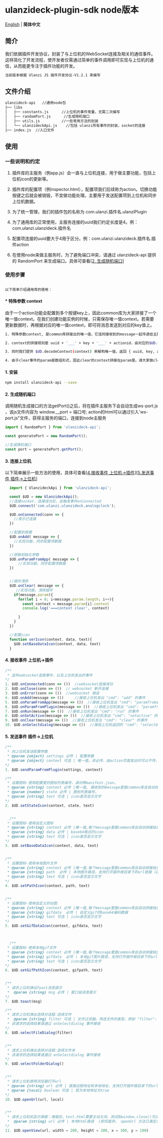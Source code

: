 # ulanzideck-plugin-sdk node版本


<p align="start">
   <a href="/common-node/README.md">English</a> | <strong>简体中文</strong>
</p>

## 简介
我们依据插件开发协议，封装了与上位机的WebSocket连接及相关的通信事件。这样简化了开发流程，使开发者仅需通过简单的事件调用即可实现与上位机的通信，从而能更专注于插件功能的开发。


```bash
当前版本根据 Ulanzi JS 插件开发协议-V1.2.1 来编写
```


## 文件介绍
```bash
ulanzideck-api   //通用node包
├── libs
│   ├── constants.js      //上位机的事件常量，无需二次编写
│   ├── randomPort.js      //生成随机端口
│   ├── utils.js          //一些常用方法的封装
│   └── ulanzideckApi.js    //包括 ulanzi所有事件的封装，socket的连接
├── index.js  //入口文件
```


## 使用

### 一些说明和约定

1. 插件库的主服务（例app.js）会一直与上位机连接，用于做主要功能，包括上位机icon的更新等。

2. 插件库的配置项（例inspector.html），配置项我们后续称为action。切换功能按键之后就会被销毁，不宜做功能处理。主要用于发送配置项到上位机和同步上位机数据。

3. 为了统一管理，我们的插件包的名称为 com.ulanzi.插件名.ulanziPlugin

4. 为了通用库的正常使用，主服务连接的uuid我们约定长度是4。例：com.ulanzi.ulanzideck.插件名

5. 配置项连接的uuid要大于4用于区分。例：com.ulanzi.ulanzideck.插件名.插件action

6. 在使用node来做主服务时，为了避免端口冲突，请通过 ulanzideck-api 提供的 RandomPort 来生成端口。具体可查看[<a href="#title-2">2. 生成随机端口</a>]

### 使用步骤
```bash

以下简单介绍通用库的使用：

```
#### * 特殊参数 context
由于一个action功能会配置到多个按键key上，因此common库为大家拼接了一个唯一值context。在我们创建功能实例的时候，只需保存唯一值context。若需要更新数据时，再根据对应的唯一值context，即可将消息发送到对应的key值上。
```bash
1. 特殊参数context, 是common库拼接出的唯一值，它连同接收到的message一起传递给主服务和action。

2. context的拼接规则是 uuid + '___' + key + '___' + actionid，由对应的$UD.encodeContext(msg)生成。

3. 同时我们提供 $UD.decodeContext(context) 来解构唯一值，返回 { uuid, key, actionid }。

4. 由于clear事件的param是数组形式，因此clear的context拼接在param里。请大家做clear处理时，注意循环获取。

```

#### 1. 安装

```bash
npm install ulanzideck-api --save
```

#### <span id="title-2">2. 生成随机端口</span>
调用随机生成接口的方法getPort()之后，将在插件主服务下会自动生成ws-port.js ，该js文件内容为 window.__port = 端口号;
action的html可以通过引入'ws-port.js"文件，获得主服务的端口，连接到node主服务


```js
import { RandomPort } from 'ulanzideck-api';

const generatePort = new RandomPort(); 

//生成随机端口
const port = generatePort.getPort(); 

```

#### 3. 连接上位机
以下简单展示一些方法的使用，具体可查看[<a href="#title-4">4.接收事件 上位机->插件</a>][<a href="#title-5">5.发送事件 插件->上位机</a>]
```js
  import { UlanzideckApi } from 'ulanzideck-api';

  const $UD = new UlanzideckApi();
  //连接socket，连接成功后，会触发事件onConnected
  $UD.connect('com.ulanzi.ulanzideck.analogclock');

  $UD.onConnected(conn => {
    //表示已连接
  })

  //配置到按键
  $UD.onAdd( message => {
    //实现功能，同步配置项数据
  })

  //获取初始化参数
  $UD.onParamFromApp( message => {
      //实现功能，同步配置项数据
  })


  //插件清除
  $UD.onClear( message => {
     //实现功能，清除插件
    if(message.param){
      for(let i = 0; i<message.param.length; i++){
        const context = message.param[i].context
        console.log('===context clear', context)

      }
    }
  })

  //配置icon
  function serIcon(context, data, text){
    $UD.setBaseDataIcon(context, data, text) 
  }


```

#### <a id="title-4">4. 接收事件 上位机->插件</a>
```js
/**
 * 监听websocket连接事件，以及上位机发出的事件
*/
1. $UD.onConnected(conn => ())  //websocket连接成功
2. $UD.onClose(conn => ())  // websocket 断开连接
3. $UD.onError(conn => ())  //websocket 错误
4. $UD.onAdd(message => ())     //接收上位机发出 "cmd": "add" 的事件
5. $UD.onParamFromApp(message => ())  //接收上位机发出 "cmd": "paramfromapp" 的事件
6. $UD.onParamFromPlugin(message => ())  //接收上位机发出 "cmd": "paramfromplugin" 的事件
7. $UD.onRun(message => ())  //接收上位机发出 "cmd": "run" 的事件
8. $UD.onSetActive(message => ())  //接收上位机发出 "cmd": "setactive" 的事件
9. $UD.onClear(message => ())  //接收上位机发出 "cmd": "clear" 的事件
10. $UD.onSelectdialog(message => ())  //接收上位机返回的 "cmd": "selectdialog" 的事件，用于接收选择文件/文件夹的结果


```

#### <a id="title-5">5. 发送事件 插件->上位机</a>

```js
/**
 * 向上位机发送配置参数
 * @param {object} settings 必传 | 配置参数
 * @param {object} context 可选 | 唯一值。非必传，由action页面发出时可以不传，由主服务发出必传
*/
1. $UD.sendParamFromPlugin(settings, context) 

/**
 * 设置图标-使⽤配置⾥的图标列表编号，请对照manifest.json。
 * @param {string} context 必传 |唯一值, 接收到的message里面common库会自动拼接给出
 * @param {number} state 必传 | 图标列表编号，
 * @param {string} text 可选 | icon是否显示文字
*/
2. $UD.setStateIcon(context, state, text) 


  /**
 * 设置图标-使⽤⾃定义图标
 * @param {string} context 必传 |唯一值,每个message里面common库会自动拼接给出
 * @param {string} data 必传 | base64格式的icon
 * @param {string} text 可选 | icon是否显示文字
*/
3. $UD.setBaseDataIcon(context, data, text) 


/**
 * 设置图标-使⽤本地图片文件
 * @param {string} context 必传 |唯一值,每个message里面common库会自动拼接给出
 * @param {string} path  必传 | 本地图片路径，⽀持打开插件根⽬录下的url链接（以/ ./ 起始的链接）
 * @param {string} text 可选 | icon是否显示文字
*/
4. $UD.setPathIcon(context, path, text) 


/**
 * 设置图标-使⽤⾃定义的动图
 * @param {string} context 必传 |唯一值,每个message里面common库会自动拼接给出
 * @param {string} gifdata  必传 | ⾃定义gif的base64编码数据
 * @param {string} text 可选 | icon是否显示文字
*/
5. $UD.setGifDataIcon(context, gifdata, text) 



  /**
 * 设置图标-使⽤本地gif⽂件
 * @param {string} context 必传 |唯一值,每个message里面common库会自动拼接给出，
 * @param {string} gifdata  必传 | 本地gif图片路径，⽀持打开插件根⽬录下的url链接（以/ ./ 起始的链接）
 * @param {string} text 可选 | icon是否显示文字
*/
6. $UD.setGifPathIcon(context, gifpath, text) 


/**
 * 请求上位机弹出Toast消息提⽰
 *  @param {string} msg 必传 | 窗口级消息提示
*/
7. $UD.toast(msg) 

/**
 * 请求上位机弹出选择对话框:选择文件
 *  @param {string} filter 可选 | 文件过滤器。筛选文件的类型，例如 "filter": "image(*.jpg *.png *.gif)" 或者 筛选文件 file(*.txt *.json) 等
 * 该请求的选择结果请通过 onSelectdialog 事件接收
*/
8. $UD.selectFileDialog(filter) 


/**
 * 请求上位机弹出选择对话框:选择文件夹
 * 该请求的选择结果请通过 onSelectdialog 事件接收
*/
9. $UD.selectFolderDialog() 


/**
 * 请求上位机使⽤浏览器打开url
 * @param {string} url 必传 | 直接远程地址和本地地址，⽀持打开插件根⽬录下的url链接（以/ ./ 起始的链接）
 * @param {local} boolean 可选 | 若为本地地址为true
*/
10. $UD.openUrl(url, local) 


/**
 * 请求上位机机显⽰弹窗；弹窗后，test.html需要主动关闭，测试到window.close()可以通知弹窗关闭
 *  @param {string} url 必传 | 本地html路径  (即将废弃， openUrl 方法已满足大多数打开链接的场景。若需要弹窗场景，我们后续会更新弹窗组件库，请关注)
*/
11. $UD.openView(url, width = 200, height = 200, x = 100, y = 100) 


```